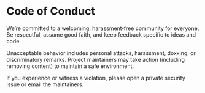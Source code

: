# Code of Conduct

We’re committed to a welcoming, harassment‑free community for everyone. Be respectful, assume good faith, and keep feedback specific to ideas and code.

Unacceptable behavior includes personal attacks, harassment, doxxing, or discriminatory remarks. Project maintainers may take action (including removing content) to maintain a safe environment.

If you experience or witness a violation, please open a private security issue or email the maintainers.
